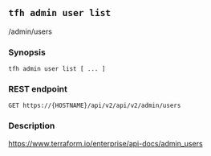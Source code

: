 ## `tfh admin user list`

/admin/users

### Synopsis

    tfh admin user list [ ... ]

### REST endpoint

    GET https://{HOSTNAME}/api/v2/api/v2/admin/users

### Description

https://www.terraform.io/enterprise/api-docs/admin_users

